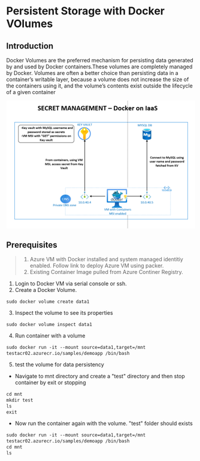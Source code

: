 # Persistent Storage with Docker VOlumes





## Introduction

Docker Volumes are the preferred mechanism for persisting data generated by and used by Docker containers.These volumes are completely managed by Docker. Volumes are often a better choice than persisting data in a container’s writable layer, because a volume does not increase the size of the containers using it, and the volume’s contents exist outside the lifecycle of a given container

![v](/Credmanagement/secretmgmt.PNG)

## Prerequisites

> 1. Azure VM with Docker installed and system managed identitiy enabled. Follow link to deploy Azure VM using packer.
> 2. Existing Container Image pulled from Azure Continer Registry.


1. Login to Docker VM via serial console or ssh.
2. Create a Docker Volume.
```
sudo docker volume create data1
```
3. Inspect the volume to see its properties
```
sudo docker volume inspect data1
```

4. Run container with a volume
```
sudo docker run -it --mount source=data1,target=/mnt testacr02.azurecr.io/samples/demoapp /bin/bash
```

5. test the volume for data persistency

- Navigate to mnt directory and create a "test" directory and then stop container by exit or stopping
```
cd mnt
mkdir test
ls
exit
```
- Now run the container again with the volume. "test" folder should exists

```
sudo docker run -it --mount source=data1,target=/mnt testacr02.azurecr.io/samples/demoapp /bin/bash
cd mnt
ls

```

